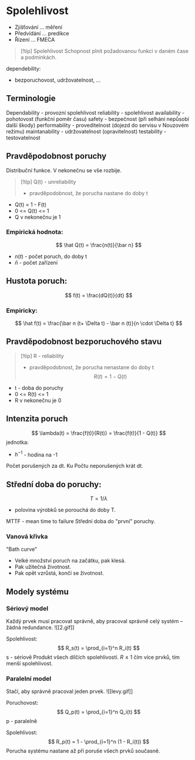 # Spolehlivost

- Zjišťování ... měření
- Předvídání ... predikce
- Řízení ... FMECA

> [!tip] Spolehlivost
> Schopnost plnit požadovanou funkci v daném čase a podmínkách.

dependebility:
- bezporuchovost, udržovatelnost, ...

## Terminologie
Dependability - provozní spolehlivost
reliability - spolehlivost
availability - pohotovost (funkční poměr času)
safety - bezpečnost (při selhání nepůsobí další škody)
performability - proveditelnost (dojezd do servisu v Nouzovém režimu)
maintanability - udržovatelnost (opravitelnost)
testability - testovatelnost 
## Pravděpodobnost poruchy
Distribuční funkce. V nekonečnu se vše rozbije.
> [!tip] Q(t) - unreliability
> - pravděpodobnost, že porucha nastane do doby t
- Q(t) = 1 - F(t)
- 0 <= Q(t) <= 1
- Q v nekonečnu je 1

### Empirická hodnota:
$$
\hat Q(t) = \frac{n(t)}{\bar n}
$$
- $n (t)$ - počet poruch, do doby t
- $\bar n$ - počet zařízení

## Hustota poruch:
$$
f(t) = \frac{dQ(t)}{dt}
$$

### Empiricky:
$$
\hat f(t) = \frac{\bar n (t+ \Delta t) - \bar n (t)}{n \cdot \Delta t}
$$

## Pravděpodobnost bezporuchového stavu
> [!tip] R - reliability
> - pravděpodobnost, že porucha nenastane do doby t
$$
R(t) = 1 - Q(t)
$$
- t - doba do poruchy
- 0 <= R(t) <= 1
- R v nekonečnu je 0

## Intenzita poruch
$$
\lambda(t) = \frac{f(t)}{R(t)} = \frac{f(t)}{1 - Q(t)}
$$
jednotka:
- $h^{-1}$ - hodina na -1


Počet porušených za dt.
Ku
Počtu neporušených krát dt.
## Střední doba do poruchy:
$$
T = 1/ \lambda
$$
- polovina výrobků se porouchá do doby T.

MTTF - mean time to failure
Střední doba do "první" poruchy.

### Vanová křivka
"Bath curve"
- Velké množství poruch na začátku, pak klesá.
- Pak užitečná životnost.
- Pak opět vzrůstá, končí se životnost.

## Modely systému
### Sériový model
Každý prvek musí pracovat správně, aby pracoval správně celý systém – žádná redundance.
![[2.gif]]

Spolehlivost:
$$
R_s(t) = \prod_{i=1}^n R_i(t)
$$
s - sériově
Produkt všech dílčích spolehlivostí. $R \leq 1$ čím více prvků, tím menší spolehlivost.  
### Paralelní model
Stačí, aby správně pracoval jeden prvek.
![[levy.gif]]

Poruchovost:
$$
Q_p(t) = \prod_{i=1}^n Q_i(t)
$$
p - paralelně

Spolehlivost:
$$
R_p(t) = 1 - \prod_{i=1}^n (1 - R_i(t))
$$
Porucha systému nastane až při poruše všech prvků současně.